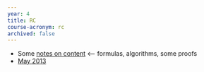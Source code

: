 ```yaml
---
year: 4
title: RC
course-acronym: rc
archived: false
---
```


- Some [notes on content](https://docs.google.com/document/d/14tTVEBfymC3wgql1dlYfnL5W4q2AftrjhT38-gw40TU/edit) <-- formulas, algorithms, some proofs
- [May 2013](https://docs.google.com/document/d/1RQJtS0FqwxXt8XZOYTXAFqjvAecatqDfwsloWG4wQSQ/edit)
